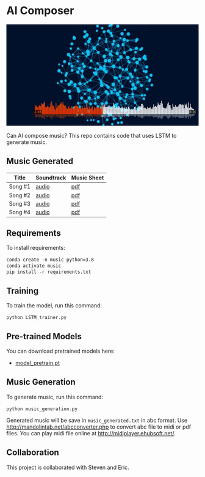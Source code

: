 # AI Composer
![](img/Artificial-Intelligence-MUSIC.jpg)

Can AI compose music? This repo contains code that uses LSTM to generate music.

## Music Generated
| Title       | Soundtrack  | Music Sheet |
| ------------------ |---------------- | -------------- |
| Song #1  |[audio](https://youtu.be/_klcRx61xO4)|[pdf](https://drive.google.com/file/d/1mSyXggpy0btoLSkP0Bfk1Wr3L7VDbD9W/view?usp=sharing)      |
| Song #2  |[audio](https://youtu.be/y9gH0Zg4WZk)|[pdf](https://drive.google.com/file/d/1llE5zcu09FEKQW-Roes8Hxfq45oAF232/view?usp=sharing)      |
| Song #3  |[audio](https://youtu.be/pTB6eP2VTQA)|[pdf](https://drive.google.com/file/d/1hojev8zJbceeRrc4TAaN6jQtu7dE76bU/view?usp=sharing)      |
| Song #4 |[audio](https://youtu.be/4-Uk61gyPHA)|[pdf](https://drive.google.com/file/d/1cby4REE5XCTsPggfAQV5J20twqzsn2Ui/view?usp=sharing)      |

## Requirements
To install requirements:
```
conda create -n music python=3.8
conda activate music
pip install -r requirements.txt
```

## Training
To train the model, run this command:
```
python LSTM_trainer.py
```


## Pre-trained Models
You can download pretrained models here:
- [model_pretrain.pt](model_pretrain.pt)

## Music Generation
To generate music, run this command:
```
python music_generation.py
```
Generated music will be save in `music_generated.txt` in abc format. Use http://mandolintab.net/abcconverter.php to convert abc file to midi or pdf files. You can play midi file online at http://midiplayer.ehubsoft.net/.

## Collaboration
This project is collaborated with Steven and Eric.